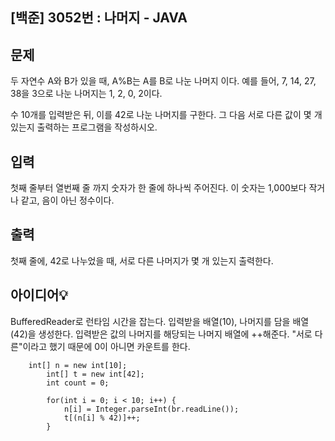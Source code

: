 ## [백준] 3052번 : 나머지 - JAVA


## 문제
두 자연수 A와 B가 있을 때, A%B는 A를 B로 나눈 나머지 이다. 예를 들어, 7, 14, 27, 38을 3으로 나눈 나머지는 1, 2, 0, 2이다. 

수 10개를 입력받은 뒤, 이를 42로 나눈 나머지를 구한다. 그 다음 서로 다른 값이 몇 개 있는지 출력하는 프로그램을 작성하시오.

## 입력
첫째 줄부터 열번째 줄 까지 숫자가 한 줄에 하나씩 주어진다. 이 숫자는 1,000보다 작거나 같고, 음이 아닌 정수이다.

## 출력
첫째 줄에, 42로 나누었을 때, 서로 다른 나머지가 몇 개 있는지 출력한다.

## 아이디어💡
BufferedReader로 런타임 시간을 잡는다.
입력받을 배열(10), 나머지를 담을 배열(42)을 생성한다.
입력받은 값의 나머지를 해당되는 나머지 배열에 ++해준다.
"서로 다른"이라고 했기 때문에 0이 아니면 카운트를 한다.

```
    int[] n = new int[10];
		int[] t = new int[42];
		int count = 0;
		
		for(int i = 0; i < 10; i++) {
			n[i] = Integer.parseInt(br.readLine());
			t[(n[i] % 42)]++;
		}
    
```
